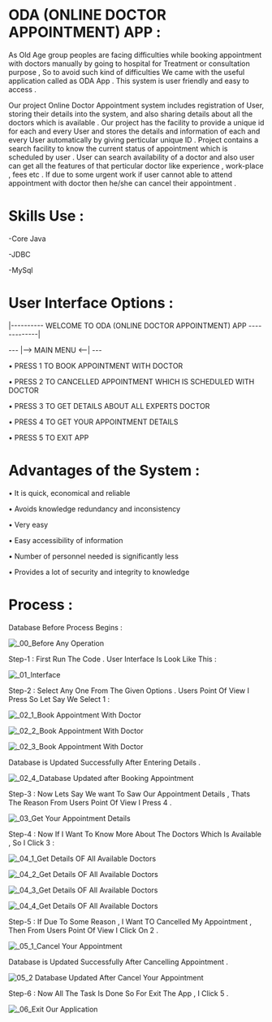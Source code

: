 # ODA (ONLINE DOCTOR APPOINTMENT) APP :

As Old Age group peoples are facing difficulties while booking appointment with doctors manually by going to hospital for Treatment or consultation purpose , So to avoid such kind of difficulties We came with the useful application called as ODA App . This system is user friendly and easy to access .

Our project Online Doctor Appointment system includes registration of User, storing their details into the system, and also sharing details about all the doctors which is available . Our project has the facility to provide a unique id for each and every User and stores the details and information of each and every User automatically by giving perticular unique ID . Project contains a search facility to know the current status of appointment which is scheduled by user . User can search availability of a doctor and also user can get all the features of that perticular doctor like experience , work-place , fees etc . If due to some urgent work if user cannot able to attend appointment with doctor then he/she can cancel their appointment .


# Skills Use :

-Core Java 

-JDBC

-MySql


# User Interface Options : 

 |----------   WELCOME TO ODA (ONLINE DOCTOR APPOINTMENT) APP     -------------|
    
 ---   |--> MAIN MENU <--|   ---
    
•    PRESS 1 TO BOOK APPOINTMENT WITH DOCTOR

•    PRESS 2 TO CANCELLED APPOINTMENT WHICH IS SCHEDULED WITH DOCTOR

•    PRESS 3 TO GET DETAILS ABOUT ALL EXPERTS DOCTOR

•    PRESS 4 TO GET YOUR APPOINTMENT DETAILS

•    PRESS 5 TO EXIT APP

    
# Advantages of the System :

•           It is quick, economical and reliable

•           Avoids knowledge redundancy and inconsistency

•           Very easy

•           Easy accessibility of information

•           Number of personnel needed is significantly less

•           Provides a lot of security and integrity to knowledge    
    

# Process :



Database Before Process Begins :



![_00_Before Any Operation ](https://user-images.githubusercontent.com/108928939/192263596-583567a8-e533-4c47-824a-2026f63e97e5.png)




 Step-1 : First Run The Code . User Interface Is Look Like This :
 
 
 
 
![_01_Interface](https://user-images.githubusercontent.com/108928939/192263736-53a761bd-1d36-4f16-8a0d-c7b2934dba24.png)




 Step-2 : Select Any One From The Given Options . Users Point Of View I Press  So Let Say We Select 1 :
 



![_02_1_Book Appointment With Doctor](https://user-images.githubusercontent.com/108928939/192264131-4d56c9fb-430b-4cb1-ac66-de949ce5be9b.png)


![_02_2_Book Appointment With Doctor](https://user-images.githubusercontent.com/108928939/192264200-7a2d5976-7da6-410d-95ce-993fb3b6fb06.png)


![_02_3_Book Appointment With Doctor](https://user-images.githubusercontent.com/108928939/192264347-145e689f-a980-450e-ad02-0548926ed054.png)




Database is Updated Successfully After Entering Details .




![_02_4_Database Updated after Booking Appointment ](https://user-images.githubusercontent.com/108928939/192264447-86cb94c4-03af-4db4-81c1-f922312284b7.png)




 Step-3 : Now Lets Say We want To Saw Our Appointment Details , Thats The Reason From Users Point Of View I Press 4 .
 



![_03_Get Your Appointment Details](https://user-images.githubusercontent.com/108928939/192265467-4ab2ae31-c600-46ec-8f2b-d81f2afea500.png)




 Step-4 : Now If I Want To Know More About The Doctors Which Is Available , So I Click 3 :
 
 
 ![_04_1_Get Details OF All Available Doctors](https://user-images.githubusercontent.com/108928939/192265928-e9aea918-ad25-4451-a952-59da592ab850.png)

![_04_2_Get Details OF All Available Doctors](https://user-images.githubusercontent.com/108928939/192265943-2e3cb429-9c52-4567-98a7-63d60d6b773e.png)

![_04_3_Get Details OF All Available Doctors](https://user-images.githubusercontent.com/108928939/192265966-e6b394f2-b01e-4178-be0e-3ca3cdf0cce7.png)

![_04_4_Get Details OF All Available Doctors](https://user-images.githubusercontent.com/108928939/192265974-b1ba4e49-d401-4f95-ad70-653f7796327b.png)




 Step-5 : If Due To Some Reason , I Want TO Cancelled My Appointment , Then From Users Point Of View I Click On 2 .




 ![_05_1_Cancel Your Appointment](https://user-images.githubusercontent.com/108928939/192266216-fa749e06-af9f-491a-98db-ff984f3e16cd.png)




Database is Updated Successfully After Cancelling  Appointment .




![_05_2_ Database Updated After Cancel Your Appointment](https://user-images.githubusercontent.com/108928939/192266239-73d8091a-8e38-4c3d-a104-5abc63066da2.png)




Step-6 : Now All The Task Is Done So For Exit The App , I Click 5 .




![_06_Exit Our Application](https://user-images.githubusercontent.com/108928939/192266384-59782017-490d-4c55-ac43-11259168a2ba.png)
